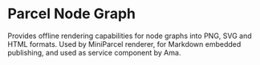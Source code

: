 # Parcel Node Graph

Provides offline rendering capabilities for node graphs into PNG, SVG and HTML formats. Used by MiniParcel renderer, for Markdown embedded publishing, and used as service component by Ama.